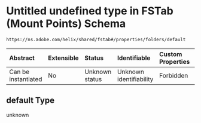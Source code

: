 # Untitled undefined type in FSTab (Mount Points) Schema

```txt
https://ns.adobe.com/helix/shared/fstab#/properties/folders/default
```



| Abstract            | Extensible | Status         | Identifiable            | Custom Properties | Additional Properties | Access Restrictions | Defined In                                                     |
| :------------------ | :--------- | :------------- | :---------------------- | :---------------- | :-------------------- | :------------------ | :------------------------------------------------------------- |
| Can be instantiated | No         | Unknown status | Unknown identifiability | Forbidden         | Allowed               | none                | [fstab.schema.json*](fstab.schema.json "open original schema") |

## default Type

unknown
